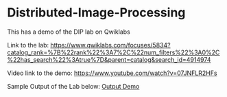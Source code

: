 # Distributed-Image-Processing
This has a demo of the DIP lab on Qwiklabs

Link to the lab: https://www.qwiklabs.com/focuses/5834?catalog_rank=%7B%22rank%22%3A7%2C%22num_filters%22%3A0%2C%22has_search%22%3Atrue%7D&parent=catalog&search_id=4914974

Video link to the demo: https://www.youtube.com/watch?v=07JNFLR2HFs

Sample Output of the Lab below:
[Output Demo]()


